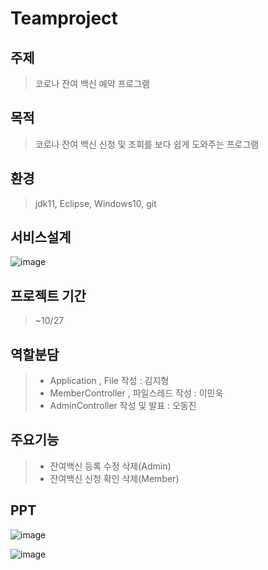 # Teamproject

## 주제
>코로나 잔여 백신 예약 프로그램
## 목적
>코로나 잔여 백신 신청 및 조회를 보다 쉽게 도와주는 프로그램
## 환경
>jdk11, Eclipse, Windows10, git

## 서비스설계
![image](https://user-images.githubusercontent.com/91596526/139001886-c54f5e2b-aafd-4aaf-bb33-87577793f56c.png)

## 프로젝트 기간
> ~10/27

## 역할분담
> + Application , File 작성 : 김지형
> + MemberController , 파일스레드 작성 : 이민욱
> + AdminController 작성 및 발표 : 오동진

## 주요기능
> + 잔여백신 등록 수정 삭제(Admin)
> + 잔여백신 신청 확인 삭제(Member)

## PPT
![image](https://user-images.githubusercontent.com/91596526/139072617-9d7db8b5-9b31-4007-8785-8853d68714a4.png)

![image](https://user-images.githubusercontent.com/91596526/138246435-1d2c9379-4538-4d16-b79a-5547eb969a06.png)

